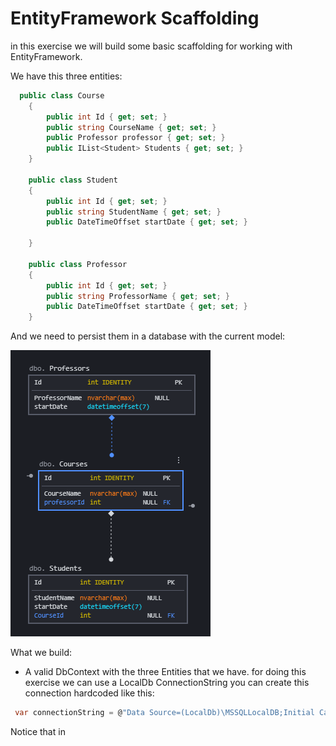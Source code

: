 # EntityFramework Scaffolding

in this exercise we will build some basic scaffolding for working with EntityFramework.

We have this three entities:

```csharp
  public class Course
    {
        public int Id { get; set; }
        public string CourseName { get; set; }
        public Professor professor { get; set; }
        public IList<Student> Students { get; set; }
    }

    public class Student
    {
        public int Id { get; set; }
        public string StudentName { get; set; }
        public DateTimeOffset startDate { get; set; }

    }

    public class Professor
    {
        public int Id { get; set; }
        public string ProfessorName { get; set; }
        public DateTimeOffset startDate { get; set; }
    }
```

And we need to persist them in a database with the current model:


![database schema](../../docs/firstschema.png)


What we build: 
 - A valid DbContext with the three Entities that we have.
for doing this exercise we can use a LocalDb ConnectionString you can create this connection hardcoded like this:

```csharp
 var connectionString = @"Data Source=(LocalDb)\MSSQLLocalDB;Initial Catalog=schooldb;Integrated Security=SSPI;";
```

Notice that in 